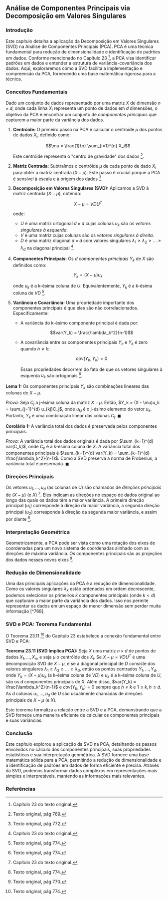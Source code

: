 ## Análise de Componentes Principais via Decomposição em Valores Singulares

### Introdução
Este capítulo detalha a aplicação da Decomposição em Valores Singulares (SVD) na Análise de Componentes Principais (PCA). PCA é uma técnica fundamental para redução de dimensionalidade e identificação de padrões em dados. Conforme mencionado no Capítulo 23 [^1], a PCA visa identificar padrões em dados e entender a estrutura de variância-covariância dos dados. Aqui, exploraremos como a SVD facilita a implementação e compreensão da PCA, fornecendo uma base matemática rigorosa para a técnica.

### Conceitos Fundamentais

Dado um conjunto de dados representado por uma matriz $X$ de dimensão $n \times d$, onde cada linha $X_i$ representa um ponto de dados em $d$ dimensões, o objetivo da PCA é encontrar um conjunto de *componentes principais* que capturem a maior parte da variância dos dados.

1.  **Centróide:** O primeiro passo na PCA é calcular o centróide $\mu$ dos pontos de dados $X_i$, definido como:

    $$\mu = \frac{1}{n} \sum_{i=1}^{n} X_i$$

    Este centróide representa o "centro de gravidade" dos dados [^769].

2.  **Matriz Centrada:** Subtraímos o centróide $\mu$ de cada ponto de dado $X_i$ para obter a matriz centrada $(X - \mu)$. Este passo é crucial porque a PCA é sensível à escala e à origem dos dados [^772].

3.  **Decomposição em Valores Singulares (SVD):** Aplicamos a SVD à matriz centrada $(X - \mu)$, obtendo:

    $$X - \mu = VDU^T$$

    onde:

    *   $U$ é uma matriz ortogonal $d \times d$ cujas colunas $u_k$ são os *vetores singulares à esquerda*.
    *   $V$ é uma matriz cujas colunas são os *vetores singulares à direita*.
    *   $D$ é uma matriz diagonal $d \times d$ com valores singulares $\lambda_1 \geq \lambda_2 \geq ... \geq \lambda_d$ na diagonal principal [^1].

4.  **Componentes Principais:** Os $d$ *componentes principais* $Y_k$ de $X$ são definidos como:

    $$Y_k = (X - \mu)u_k$$

    onde $u_k$ é a k-ésima coluna de $U$. Equivalentemente, $Y_k$ é a k-ésima coluna de $VD$ [^774].

5.  **Variância e Covariância:** Uma propriedade importante dos componentes principais é que eles são não correlacionados. Especificamente:

    *   A variância do k-ésimo componente principal é dada por:

        $$var(Y_k) = \frac{\lambda_k^2}{n-1}$$

    *   A covariância entre os componentes principais $Y_h$ e $Y_k$ é zero quando $h \neq k$:

        $$cov(Y_h, Y_k) = 0$$

        Essas propriedades decorrem do fato de que os vetores singulares à esquerda $u_k$ são ortogonais [^774].

**Lema 1:** Os componentes principais $Y_k$ são combinações lineares das colunas de $X-\mu$.

*Prova:* Seja $C_j$ a j-ésima coluna da matriz $X - \mu$. Então, $Y_k = (X - \mu)u_k = \sum_{j=1}^{d} u_{kj}C_j$, onde $u_{kj}$ é o j-ésimo elemento do vetor $u_k$. Portanto, $Y_k$ é uma combinação linear das colunas $C_j$. $\blacksquare$

**Corolário 1:** A variância total dos dados é preservada pelos componentes principais.

*Prova:* A variância total dos dados originais é dada por $\sum_{k=1}^{d} var(C_k)$, onde $C_k$ é a k-ésima coluna de $X$. A variância total dos componentes principais é $\sum_{k=1}^{d} var(Y_k) = \sum_{k=1}^{d} \frac{\lambda_k^2}{n-1}$. Como a SVD preserva a norma de Frobenius, a variância total é preservada. $\blacksquare$

### Direções Principais

Os vetores $u_1, ..., u_d$ (as colunas de $U$) são chamados de *direções principais* de $(X - \mu)$ (e $X$) [^1]. Eles indicam as direções no espaço de dados original ao longo das quais os dados têm a maior variância. A primeira direção principal ($u_1$) corresponde à direção da maior variância, a segunda direção principal ($u_2$) corresponde à direção da segunda maior variância, e assim por diante [^774].

### Interpretação Geométrica

Geometricamente, a PCA pode ser vista como uma rotação dos eixos de coordenadas para um novo sistema de coordenadas alinhado com as direções de máxima variância. Os componentes principais são as projeções dos dados nesses novos eixos [^770].

### Redução de Dimensionalidade

Uma das principais aplicações da PCA é a redução de dimensionalidade. Como os valores singulares $\lambda_k$ estão ordenados em ordem decrescente, podemos selecionar os primeiros $k$ componentes principais (onde $k < d$) que capturam a maior parte da variância dos dados. Isso nos permite representar os dados em um espaço de menor dimensão sem perder muita informação [^768].

### SVD e PCA: Teorema Fundamental

O Teorema 23.11 [^774] do Capítulo 23 estabelece a conexão fundamental entre SVD e PCA:

**Teorema 23.11 (SVD Implica PCA):** Seja $X$ uma matriz $n \times d$ de pontos de dados $X_1, ..., X_n$, e seja $\mu$ o centróide dos $X_i$. Se $X - \mu = VDU^T$ é uma decomposição SVD de $X - \mu$, e se a diagonal principal de $D$ consiste dos valores singulares $\lambda_1 \geq \lambda_2 \geq ... \geq \lambda_d$, então os pontos centrados $Y_1, ..., Y_d$, onde $Y_k = (X - \mu)u_k$ (a k-ésima coluna de $VD$) e $u_k$ é a k-ésima coluna de $U$, são os $d$ componentes principais de $X$. Além disso, $var(Y_k) = \frac{\lambda_k^2}{n-1}$ e $cov(Y_h, Y_k) = 0$ sempre que $h \neq k$ e $1 \leq k, h \leq d$. As $d$ colunas $u_1, ..., u_d$ de $U$ são usualmente chamadas de direções principais de $X - \mu$ (e $X$).

Este teorema formaliza a relação entre a SVD e a PCA, demonstrando que a SVD fornece uma maneira eficiente de calcular os componentes principais e suas variâncias.

### Conclusão
Este capítulo explorou a aplicação da SVD na PCA, detalhando os passos envolvidos no cálculo dos componentes principais, suas propriedades estatísticas e sua interpretação geométrica. A SVD fornece uma base matemática sólida para a PCA, permitindo a redução de dimensionalidade e a identificação de padrões em dados de forma eficiente e precisa. Através da SVD, podemos transformar dados complexos em representações mais simples e interpretáveis, mantendo as informações mais relevantes.

### Referências
[^1]: Capítulo 23 do texto original.
[^769]: Texto original, pág 769.
[^772]: Texto original, pág 772.
[^774]: Texto original, pág 774.
[^770]: Texto original, pág 770.

<!-- END -->
